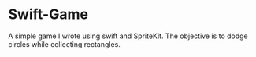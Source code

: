 # Swift-Game

A simple game I wrote using swift and SpriteKit. The objective is to dodge circles while collecting 
rectangles.

